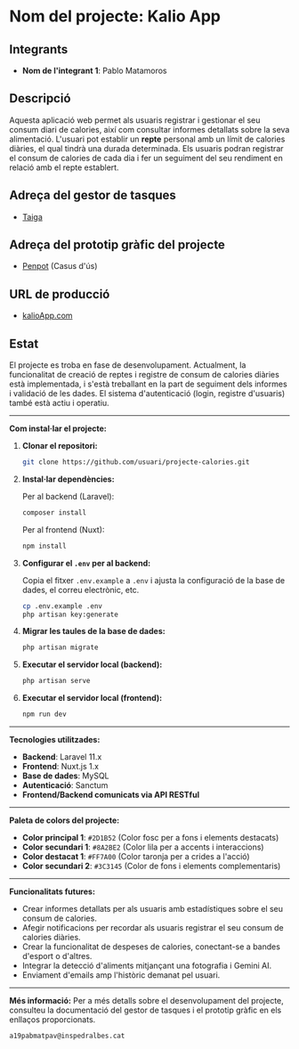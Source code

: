 # **Nom del projecte: Kalio App**

## Integrants
- **Nom de l'integrant 1**: Pablo Matamoros

## Descripció
Aquesta aplicació web permet als usuaris registrar i gestionar el seu consum diari de calories, així com consultar informes detallats sobre la seva alimentació. L'usuari pot establir un **repte** personal amb un límit de calories diàries, el qual tindrà una durada determinada. Els usuaris podran registrar el consum de calories de cada dia i fer un seguiment del seu rendiment en relació amb el repte establert.

## Adreça del gestor de tasques
- [Taiga](https://tree.taiga.io/project/a19pabmatpav-tr3mini-mvpkalioapp/timeline)

## Adreça del prototip gràfic del projecte
- [Penpot](https://design.penpot.app/#/view?file-id=e3472dad-8d1d-80d6-8005-d3600318f8f0&page-id=e3472dad-8d1d-80d6-8005-d3600318f8f1&section=interactions&index=0&share-id=7e5a2fce-ccc0-804a-8005-d50a692b6a78) (Casus d'ús)

## URL de producció
- [kalioApp.com](kalioapp.a19pabmatpav.daw.inspedralbes.cat)

## Estat
El projecte es troba en fase de desenvolupament. Actualment, la funcionalitat de creació de reptes i registre de consum de calories diàries està implementada, i s'està treballant en la part de seguiment dels informes i validació de les dades. El sistema d'autenticació (login, registre d'usuaris) també està actiu i operatiu.

---

**Com instal·lar el projecte:**

1. **Clonar el repositori:**

   ```bash
   git clone https://github.com/usuari/projecte-calories.git
   ```

2. **Instal·lar dependències:**
   
   Per al backend (Laravel):
   ```bash
   composer install
   ```

   Per al frontend (Nuxt):
   ```bash
   npm install
   ```

3. **Configurar el `.env` per al backend:**

   Copia el fitxer `.env.example` a `.env` i ajusta la configuració de la base de dades, el correu electrònic, etc.

   ```bash
   cp .env.example .env
   php artisan key:generate
   ```

4. **Migrar les taules de la base de dades:**

   ```bash
   php artisan migrate
   ```

5. **Executar el servidor local (backend):**
   
   ```bash
   php artisan serve
   ```

6. **Executar el servidor local (frontend):**

   ```bash
   npm run dev
   ```

---

**Tecnologies utilitzades:**

- **Backend**: Laravel 11.x
- **Frontend**: Nuxt.js 1.x
- **Base de dades**: MySQL
- **Autenticació**: Sanctum
- **Frontend/Backend comunicats via API RESTful**

---

**Paleta de colors del projecte:**

- **Color principal 1**: `#2D1B52` (Color fosc per a fons i elements destacats)
- **Color secundari 1**: `#8A2BE2` (Color lila per a accents i interaccions)
- **Color destacat 1**: `#FF7A00` (Color taronja per a crides a l'acció)
- **Color secundari 2**: `#3C3145` (Color de fons i elements complementaris)

---

**Funcionalitats futures:**

- Crear informes detallats per als usuaris amb estadístiques sobre el seu consum de calories.
- Afegir notificacions per recordar als usuaris registrar el seu consum de calories diàries.
- Crear la funcionalitat de despeses de calories, conectant-se a bandes d'esport o d'altres.
- Integrar la detecció d'aliments mitjançant una fotografia i Gemini AI.
- Enviament d'emails amp l'històric demanat pel usuari.

---

**Més informació:**
Per a més detalls sobre el desenvolupament del projecte, consulteu la documentació del gestor de tasques i el prototip gràfic en els enllaços proporcionats.
```
a19pabmatpav@inspedralbes.cat

```
